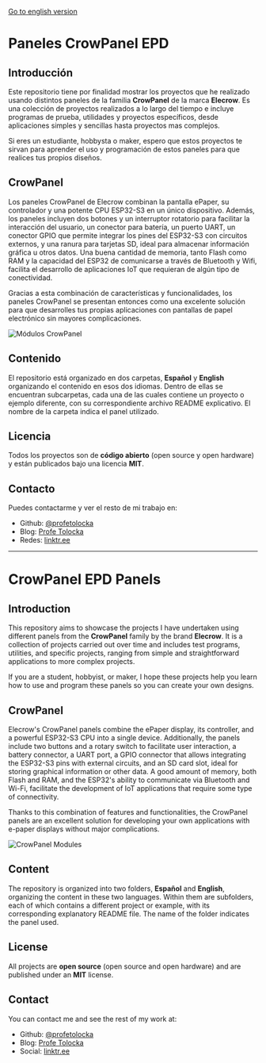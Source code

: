 [Go to english version](#CrowPanel-EPD-Panels)

# Paneles CrowPanel EPD

## Introducción

Este repositorio tiene por finalidad mostrar los proyectos que he realizado usando distintos paneles de la familia **CrowPanel** de la marca **Elecrow**. Es una colección de proyectos realizados a lo largo del tiempo e incluye programas de prueba, utilidades y proyectos específicos, desde aplicaciones simples y sencillas hasta proyectos mas complejos.

Si eres un estudiante, hobbysta o maker, espero que estos proyectos te sirvan para aprender el uso y programación de estos paneles para que realices tus propios diseños.

## CrowPanel

Los paneles CrowPanel de Elecrow combinan la pantalla ePaper, su controlador y una potente CPU ESP32-S3 en un único dispositivo. Además, los paneles incluyen dos botones y un interruptor rotatorio para facilitar la interacción del usuario, un conector para batería, un puerto UART, un conector GPIO que permite integrar los pines del ESP32-S3 con circuitos externos, y una ranura para tarjetas SD, ideal para almacenar información gráfica u otros datos. Una buena cantidad de memoria, tanto Flash como RAM y la capacidad del ESP32 de comunicarse a través de Bluetooth y Wifi, facilita el desarrollo de aplicaciones IoT que requieran de algún tipo de conectividad.

Gracias a esta combinación de características y funcionalidades, los paneles CrowPanel se presentan entonces como una excelente solución para que desarrolles tus propias aplicaciones con pantallas de papel electrónico sin mayores complicaciones.

![Módulos CrowPanel](https://i0.wp.com/www.profetolocka.com.ar/wp-content/uploads/2024/12/Modelos-CrowPanel.png?w=1000&ssl=1)


## Contenido

El repositorio está organizado en dos carpetas, **Español** y **English** organizando el contenido en esos dos idiomas. Dentro de ellas se encuentran subcarpetas, cada una de las cuales contiene un proyecto o ejemplo diferente, con su correspondiente archivo README explicativo. El nombre de la carpeta indica el panel utilizado.

## Licencia

Todos los proyectos son de **código abierto** (open source y open hardware) y están publicados bajo una licencia **MIT**.

## Contacto

Puedes contactarme y ver el resto de mi trabajo en:

- Github: [@profetolocka](https://github.com/profetolocka)
- Blog: [Profe Tolocka](https://www.profetolocka.com.ar)
- Redes: [linktr.ee](https://linktr.ee/profetolocka)

---
# CrowPanel EPD Panels

## Introduction

This repository aims to showcase the projects I have undertaken using different panels from the **CrowPanel** family by the brand **Elecrow**. It is a collection of projects carried out over time and includes test programs, utilities, and specific projects, ranging from simple and straightforward applications to more complex projects.

If you are a student, hobbyist, or maker, I hope these projects help you learn how to use and program these panels so you can create your own designs.

## CrowPanel

Elecrow's CrowPanel panels combine the ePaper display, its controller, and a powerful ESP32-S3 CPU into a single device. Additionally, the panels include two buttons and a rotary switch to facilitate user interaction, a battery connector, a UART port, a GPIO connector that allows integrating the ESP32-S3 pins with external circuits, and an SD card slot, ideal for storing graphical information or other data. A good amount of memory, both Flash and RAM, and the ESP32's ability to communicate via Bluetooth and Wi-Fi, facilitate the development of IoT applications that require some type of connectivity.

Thanks to this combination of features and functionalities, the CrowPanel panels are an excellent solution for developing your own applications with e-paper displays without major complications.

![CrowPanel Modules](https://i0.wp.com/www.profetolocka.com.ar/wp-content/uploads/2024/12/Modelos-CrowPanel.png?w=1000&ssl=1)

## Content

The repository is organized into two folders, **Español** and **English**, organizing the content in these two languages. Within them are subfolders, each of which contains a different project or example, with its corresponding explanatory README file. The name of the folder indicates the panel used.

## License

All projects are **open source** (open source and open hardware) and are published under an **MIT** license.

## Contact

You can contact me and see the rest of my work at:

- Github: [@profetolocka](https://github.com/profetolocka)
- Blog: [Profe Tolocka](https://www.profetolocka.com.ar)
- Social: [linktr.ee](https://linktr.ee/profetolocka)

